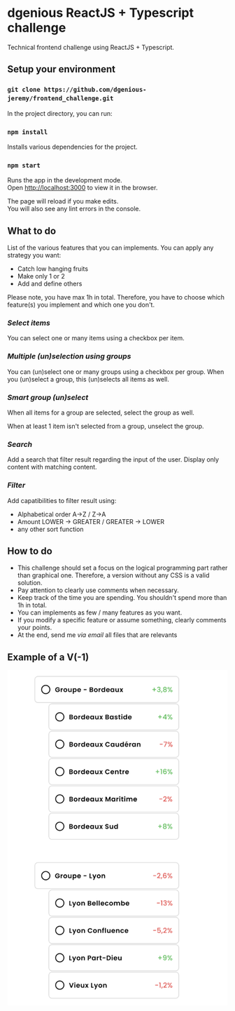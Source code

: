# dgenious ReactJS + Typescript challenge

Technical frontend challenge using ReactJS + Typescript.

## Setup your environment

### `git clone https://github.com/dgenious-jeremy/frontend_challenge.git`

In the project directory, you can run:

### `npm install`

Installs various dependencies for the project.

### `npm start`

Runs the app in the development mode.\
Open [http://localhost:3000](http://localhost:3000) to view it in the browser.

The page will reload if you make edits.\
You will also see any lint errors in the console.

## What to do

List of the various features that you can implements. You can apply any strategy you want:
- Catch low hanging fruits
- Make only 1 or 2
- Add and define others

Please note, you have max 1h in total. Therefore, you have to choose which feature(s) you implement and which one you don't.

### *Select items*

You can select one or many items using a checkbox per item.

### *Multiple (un)selection using groups*

You can (un)select one or many groups using a checkbox per group.
When you (un)select a group, this (un)selects all items as well.

### *Smart group (un)select*

When all items for a group are selected, select the group as well.

When at least 1 item isn't selected from a group, unselect the group.

### *Search*

Add a search that filter result regarding the input of the user. Display only content with matching content.

### *Filter*

Add capatibilities to filter result using:
- Alphabetical order A->Z / Z->A
- Amount LOWER -> GREATER / GREATER -> LOWER
- any other sort function

## How to do

- This challenge should set a focus on the logical programming part rather than graphical one. Therefore, a version without any CSS is a valid solution.
- Pay attention to clearly use comments when necessary.
- Keep track of the time you are spending. You shouldn't spend more than 1h in total.
- You can implements as few / many features as you want.
- If you modify a specific feature or assume something, clearly comments your points.
- At the end, send me _via email_ all files that are relevants

## Example of a V(-1)

![alt text](https://github.com/dgenious-jeremy/frontend_challenge/blob/main/target_ex.png "Example of design")